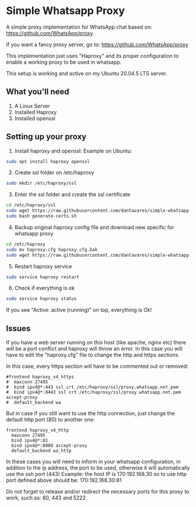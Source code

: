 # Simple Whatsapp Proxy

A simple proxy implementation for WhatsApp chat based on: https://github.com/WhatsApp/proxy

If you want a fancy proxy server, go to: https://github.com/WhatsApp/proxy

This implementation just uses "Haproxy" and its proper configuration to enable a working proxy to be used in whatsapp.

This setup is working and active on my Ubuntu 20.04.5 LTS server.

## What you'll need
1. A Linux Server
2. Installed Haproxy
3. Installed openssl

## Setting up your proxy

1. Install haproxy and openssl: 
Example on Ubuntu:
```bash
sudo apt install haproxy openssl
```

2. Create ssl folder on /etc/haproxy
```bash
sudo mkdir /etc/haproxy/ssl
```

3. Enter the ssl folder and create the ssl certificate
```bash
cd /etc/haproxy/ssl
sudo wget https://raw.githubusercontent.com/dantavares/simple-whatsapp-proxy/main/generate-certs.sh
sudo bash generate-certs.sh
```

4. Backup original haproxy config file and download new specific for whatsapp proxy
```bash
cd /etc/haproxy
sudo mv haproxy.cfg haproxy.cfg.bak
sudo wget https://raw.githubusercontent.com/dantavares/simple-whatsapp-proxy/main/haproxy.cfg
```

5. Restart haproxy service
```bash
sudo service haproxy restart
```

6. Check if everything is ok
```bash
sudo service haproxy status
```
If you see "Active: active (running)" on top, everything is Ok!

## Issues
If you have a web server running on this host (like apache, nginx etc) there will be a port conflict and haproxy will throw an error. In this case you will have to edit the "haproxy.cfg" file to change the http and https sections.

In this case, every https section will have to be commented out or removed:
```
#frontend haproxy_v4_https
#  maxconn 27495
#  bind ipv4@*:443 ssl crt /etc/haproxy/ssl/proxy.whatsapp.net.pem
#  bind ipv4@*:8443 ssl crt /etc/haproxy/ssl/proxy.whatsapp.net.pem accept-proxy
#  default_backend wa
```

But in case if you still want to use the http connection, just change the default http port (80) to another one:
```
frontend haproxy_v4_http
  maxconn 27495
  bind ipv4@*:81
  bind ipv4@*:8080 accept-proxy
  default_backend wa_http
```

In these cases you will need to inform in your whatsapp configuration, in addition to the ip address, the port to be used, otherwise it will automatically use the ssh port (443) Example: the host IP is 170:192.168.30 so to use http port defined above should be: 170:192.168.30:81

Do not forget to release and/or redirect the necessary ports for this proxy to work, such as: 80, 443 and 5222
